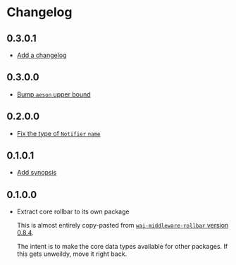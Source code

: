 # Changelog

## 0.3.0.1

* [Add a changelog](https://github.com/joneshf/rollbar-hs/pull/10)

## 0.3.0.0

* [Bump `aeson` upper bound](https://github.com/joneshf/rollbar-hs/pull/3)

## 0.2.0.0

* [Fix the type of `Notifier` `name`](https://github.com/joneshf/rollbar-hs/commit/11a3a2463cf44735237d062f15a349d8bfa7ffce)

## 0.1.0.1

* [Add synopsis](https://github.com/joneshf/rollbar-hs/commit/272c5764a9657f55e00e31c43a3d583362d823d5)

## 0.1.0.0

* Extract core rollbar to its own package

    This is almost entirely copy-pasted from [`wai-middleware-rollbar` version 0.8.4](https://hackage.haskell.org/package/wai-middleware-rollbar-0.8.4).

    The intent is to make the core data types available for other packages.
    If this gets unweildy, move it right back.
